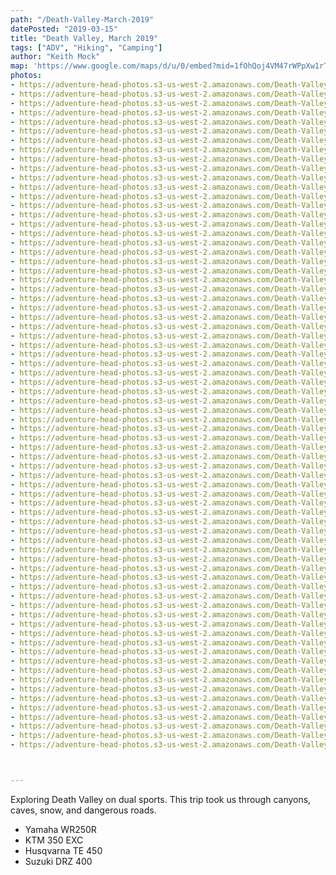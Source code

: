 ```yaml
---
path: "/Death-Valley-March-2019"
datePosted: "2019-03-15"
title: "Death Valley, March 2019"
tags: ["ADV", "Hiking", "Camping"]
author: "Keith Mock"
map: 'https://www.google.com/maps/d/u/0/embed?mid=1fOhQoj4VM47rWPpXw1rTPbV-MbplnXj9'
photos:
- https://adventure-head-photos.s3-us-west-2.amazonaws.com/Death-Valley-March-2019/IMG_0168.jpeg
- https://adventure-head-photos.s3-us-west-2.amazonaws.com/Death-Valley-March-2019/IMG_0174.jpeg
- https://adventure-head-photos.s3-us-west-2.amazonaws.com/Death-Valley-March-2019/IMG_0182.jpeg
- https://adventure-head-photos.s3-us-west-2.amazonaws.com/Death-Valley-March-2019/IMG_0189.jpeg
- https://adventure-head-photos.s3-us-west-2.amazonaws.com/Death-Valley-March-2019/IMG_0227.jpeg
- https://adventure-head-photos.s3-us-west-2.amazonaws.com/Death-Valley-March-2019/IMG_0228.jpeg
- https://adventure-head-photos.s3-us-west-2.amazonaws.com/Death-Valley-March-2019/IMG_0229.jpeg
- https://adventure-head-photos.s3-us-west-2.amazonaws.com/Death-Valley-March-2019/IMG_0261.jpeg
- https://adventure-head-photos.s3-us-west-2.amazonaws.com/Death-Valley-March-2019/IMG_0263.jpeg
- https://adventure-head-photos.s3-us-west-2.amazonaws.com/Death-Valley-March-2019/IMG_0267.jpeg
- https://adventure-head-photos.s3-us-west-2.amazonaws.com/Death-Valley-March-2019/IMG_1188.jpeg
- https://adventure-head-photos.s3-us-west-2.amazonaws.com/Death-Valley-March-2019/IMG_1189.jpeg
- https://adventure-head-photos.s3-us-west-2.amazonaws.com/Death-Valley-March-2019/IMG_1191.jpeg
- https://adventure-head-photos.s3-us-west-2.amazonaws.com/Death-Valley-March-2019/IMG_1192.jpeg
- https://adventure-head-photos.s3-us-west-2.amazonaws.com/Death-Valley-March-2019/IMG_1197.jpeg
- https://adventure-head-photos.s3-us-west-2.amazonaws.com/Death-Valley-March-2019/IMG_1198.jpeg
- https://adventure-head-photos.s3-us-west-2.amazonaws.com/Death-Valley-March-2019/IMG_1199.jpeg
- https://adventure-head-photos.s3-us-west-2.amazonaws.com/Death-Valley-March-2019/IMG_1205.jpeg
- https://adventure-head-photos.s3-us-west-2.amazonaws.com/Death-Valley-March-2019/IMG_1208.jpeg
- https://adventure-head-photos.s3-us-west-2.amazonaws.com/Death-Valley-March-2019/IMG_1210.jpeg
- https://adventure-head-photos.s3-us-west-2.amazonaws.com/Death-Valley-March-2019/IMG_1211.jpeg
- https://adventure-head-photos.s3-us-west-2.amazonaws.com/Death-Valley-March-2019/IMG_1212.jpeg
- https://adventure-head-photos.s3-us-west-2.amazonaws.com/Death-Valley-March-2019/IMG_1213.jpeg
- https://adventure-head-photos.s3-us-west-2.amazonaws.com/Death-Valley-March-2019/IMG_1214.jpeg
- https://adventure-head-photos.s3-us-west-2.amazonaws.com/Death-Valley-March-2019/IMG_1215.jpeg
- https://adventure-head-photos.s3-us-west-2.amazonaws.com/Death-Valley-March-2019/IMG_1216.jpeg
- https://adventure-head-photos.s3-us-west-2.amazonaws.com/Death-Valley-March-2019/IMG_1222.jpeg
- https://adventure-head-photos.s3-us-west-2.amazonaws.com/Death-Valley-March-2019/IMG_1223.jpeg
- https://adventure-head-photos.s3-us-west-2.amazonaws.com/Death-Valley-March-2019/IMG_1224.jpeg
- https://adventure-head-photos.s3-us-west-2.amazonaws.com/Death-Valley-March-2019/IMG_1225.jpeg
- https://adventure-head-photos.s3-us-west-2.amazonaws.com/Death-Valley-March-2019/IMG_1228.jpeg
- https://adventure-head-photos.s3-us-west-2.amazonaws.com/Death-Valley-March-2019/IMG_1231.jpeg
- https://adventure-head-photos.s3-us-west-2.amazonaws.com/Death-Valley-March-2019/IMG_1232.jpeg
- https://adventure-head-photos.s3-us-west-2.amazonaws.com/Death-Valley-March-2019/IMG_1234.jpeg
- https://adventure-head-photos.s3-us-west-2.amazonaws.com/Death-Valley-March-2019/IMG_1235.jpeg
- https://adventure-head-photos.s3-us-west-2.amazonaws.com/Death-Valley-March-2019/IMG_1237.jpeg
- https://adventure-head-photos.s3-us-west-2.amazonaws.com/Death-Valley-March-2019/IMG_1239.jpeg
- https://adventure-head-photos.s3-us-west-2.amazonaws.com/Death-Valley-March-2019/IMG_1242.jpeg
- https://adventure-head-photos.s3-us-west-2.amazonaws.com/Death-Valley-March-2019/IMG_1246.jpeg
- https://adventure-head-photos.s3-us-west-2.amazonaws.com/Death-Valley-March-2019/IMG_1247.jpeg
- https://adventure-head-photos.s3-us-west-2.amazonaws.com/Death-Valley-March-2019/IMG_1248.jpeg
- https://adventure-head-photos.s3-us-west-2.amazonaws.com/Death-Valley-March-2019/IMG_1250.jpeg
- https://adventure-head-photos.s3-us-west-2.amazonaws.com/Death-Valley-March-2019/IMG_1252.jpeg
- https://adventure-head-photos.s3-us-west-2.amazonaws.com/Death-Valley-March-2019/IMG_1253.jpeg
- https://adventure-head-photos.s3-us-west-2.amazonaws.com/Death-Valley-March-2019/IMG_1262.jpeg
- https://adventure-head-photos.s3-us-west-2.amazonaws.com/Death-Valley-March-2019/IMG_1268.jpeg
- https://adventure-head-photos.s3-us-west-2.amazonaws.com/Death-Valley-March-2019/IMG_1282.jpeg
- https://adventure-head-photos.s3-us-west-2.amazonaws.com/Death-Valley-March-2019/IMG_1290.jpeg
- https://adventure-head-photos.s3-us-west-2.amazonaws.com/Death-Valley-March-2019/IMG_1291.jpeg
- https://adventure-head-photos.s3-us-west-2.amazonaws.com/Death-Valley-March-2019/IMG_1306.jpeg
- https://adventure-head-photos.s3-us-west-2.amazonaws.com/Death-Valley-March-2019/IMG_1307.jpeg
- https://adventure-head-photos.s3-us-west-2.amazonaws.com/Death-Valley-March-2019/IMG_1308.jpeg
- https://adventure-head-photos.s3-us-west-2.amazonaws.com/Death-Valley-March-2019/IMG_1309.jpeg
- https://adventure-head-photos.s3-us-west-2.amazonaws.com/Death-Valley-March-2019/IMG_1311.jpeg
- https://adventure-head-photos.s3-us-west-2.amazonaws.com/Death-Valley-March-2019/IMG_1312.jpeg
- https://adventure-head-photos.s3-us-west-2.amazonaws.com/Death-Valley-March-2019/IMG_1313.jpeg
- https://adventure-head-photos.s3-us-west-2.amazonaws.com/Death-Valley-March-2019/IMG_1314.jpeg
- https://adventure-head-photos.s3-us-west-2.amazonaws.com/Death-Valley-March-2019/IMG_1922.jpeg
- https://adventure-head-photos.s3-us-west-2.amazonaws.com/Death-Valley-March-2019/IMG_1924.jpeg
- https://adventure-head-photos.s3-us-west-2.amazonaws.com/Death-Valley-March-2019/IMG_1950.jpeg
- https://adventure-head-photos.s3-us-west-2.amazonaws.com/Death-Valley-March-2019/IMG_1956.jpeg
- https://adventure-head-photos.s3-us-west-2.amazonaws.com/Death-Valley-March-2019/IMG_1963.jpeg
- https://adventure-head-photos.s3-us-west-2.amazonaws.com/Death-Valley-March-2019/IMG_1964.jpeg
- https://adventure-head-photos.s3-us-west-2.amazonaws.com/Death-Valley-March-2019/IMG_1981.jpeg
- https://adventure-head-photos.s3-us-west-2.amazonaws.com/Death-Valley-March-2019/IMG_1984.jpeg
- https://adventure-head-photos.s3-us-west-2.amazonaws.com/Death-Valley-March-2019/IMG_1988.jpeg
- https://adventure-head-photos.s3-us-west-2.amazonaws.com/Death-Valley-March-2019/IMG_1989.jpeg
- https://adventure-head-photos.s3-us-west-2.amazonaws.com/Death-Valley-March-2019/IMG_1995.jpeg
- https://adventure-head-photos.s3-us-west-2.amazonaws.com/Death-Valley-March-2019/IMG_2002.jpeg
- https://adventure-head-photos.s3-us-west-2.amazonaws.com/Death-Valley-March-2019/IMG_2012.jpeg
- https://adventure-head-photos.s3-us-west-2.amazonaws.com/Death-Valley-March-2019/IMG_2013.jpeg
- https://adventure-head-photos.s3-us-west-2.amazonaws.com/Death-Valley-March-2019/IMG_2020.jpeg



---
```


Exploring Death Valley on dual sports. This trip took us through canyons, caves, snow, and dangerous roads.

- Yamaha WR250R
- KTM 350 EXC
- Husqvarna TE 450
- Suzuki DRZ 400